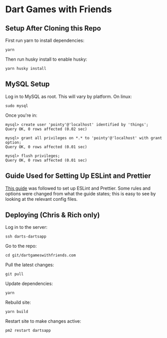 # Dart Games with Friends

## Setup After Cloning this Repo

First run yarn to install dependencies:

```
yarn
```

Then run husky install to enable husky:

```
yarn husky install
```

## MySQL Setup

Log in to MySQL as root. This will vary by platform. On linux:

```
sudo mysql
```

Once you're in:

```
mysql> create user 'pointy'@'localhost' identified by 'things';
Query OK, 0 rows affected (0.02 sec)

mysql> grant all privileges on *.* to 'pointy'@'localhost' with grant option;
Query OK, 0 rows affected (0.01 sec)

mysql> flush privileges;
Query OK, 0 rows affected (0.01 sec)
```

## Guide Used for Setting Up ESLint and Prettier

[This guide](https://paulintrognon.fr/blog/typescript-prettier-eslint-next-js) was followed to set up ESLint and Prettier. Some rules and options were changed from what the guide states; this is easy to see by looking at the relevant config files.

## Deploying (Chris & Rich only)

Log in to the server:

```
ssh darts-dartsapp
```

Go to the repo:

```
cd git/dartgameswithfriends.com
```

Pull the latest changes:

```
git pull
```

Update dependencies:

```
yarn
```

Rebuild site:

```
yarn build
```

Restart site to make changes active:

```
pm2 restart dartsapp
```
